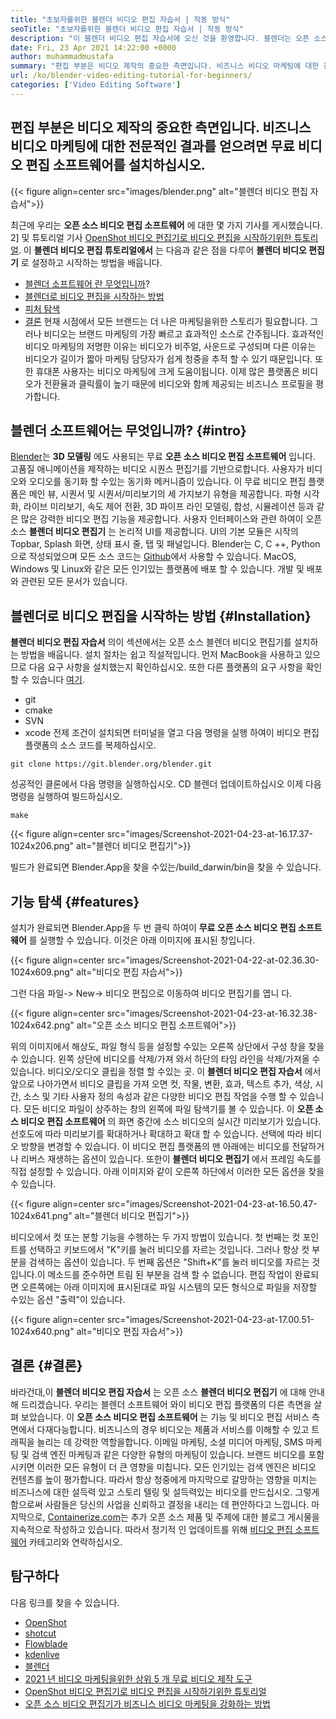 ```yaml
---
title: "초보자를위한 블렌더 비디오 편집 자습서 | 작동 방식" 
seoTitle: "초보자를위한 블렌더 비디오 편집 자습서 | 작동 방식" 
description: "이 블렌더 비디오 편집 자습서에 오신 것을 환영합니다. 블렌더는 오픈 소스이며 효과, 애니메이션, 필터, 라이브 미리보기 및 이미지 추가 지원을 제공합니다." 
date: Fri, 23 Apr 2021 14:22:00 +0000
author: muhammadmustafa
summary: "편집 부분은 비디오 제작의 중요한 측면입니다. 비즈니스 비디오 마케팅에 대한 전문적인 결과를 얻으려면 무료 비디오 편집 소프트웨어를 설치하십시오." 
url: /ko/blender-video-editing-tutorial-for-beginners/
categories: ['Video Editing Software']
---
```


## 편집 부분은 비디오 제작의 중요한 측면입니다. 비즈니스 비디오 마케팅에 대한 전문적인 결과를 얻으려면 무료 비디오 편집 소프트웨어를 설치하십시오.

{{< figure align=center src="images/blender.png" alt="블렌더 비디오 편집 자습서">}}

최근에 우리는  **오픈 소스 비디오 편집 소프트웨어** 에 대한 몇 가지 기사를 게시했습니다. 2] 및 튜토리얼 기사 [OpenShot 비디오 편집기로 비디오 편집을 시작하기위한 튜토리얼][3]. 이  **블렌더 비디오 편집 튜토리얼에서**  는 다음과 같은 점을 다루어 **블렌더 비디오 편집기**  로 설정하고 시작하는 방법을 배웁니다.
  * [블렌더 소프트웨어 란 무엇입니까][4]?
  * [블렌더로 비디오 편집을 시작하는 방법][5]
  * [피처 탐색][6]
  * [결론][7]
현재 시점에서 모든 브랜드는 더 나은 마케팅을위한 스토리가 필요합니다. 그러나 비디오는 브랜드 마케팅의 가장 빠르고 효과적인 소스로 간주됩니다. 효과적인 비디오 마케팅의 저명한 이유는 비디오가 비주얼, 사운드로 구성되며 다른 이유는 비디오가 길이가 짧아 마케팅 담당자가 쉽게 청중을 추적 할 수 있기 때문입니다. 또한 휴대폰 사용자는 비디오 마케팅에 크게 도움이됩니다. 이제 많은 플랫폼은 비디오가 전환율과 클릭률이 높기 때문에 비디오와 함께 제공되는 비즈니스 프로필을 평가합니다.

## 블렌더 소프트웨어는 무엇입니까? {#intro}

[Blender][8]는  **3D 모델링** 에도 사용되는 무료 **오픈 소스 비디오 편집 소프트웨어**  입니다. 고품질 애니메이션을 제작하는 비디오 시퀀스 편집기를 기반으로합니다. 사용자가 비디오와 오디오를 동기화 할 수있는 동기화 메커니즘이 있습니다. 이 무료 비디오 편집 플랫폼은 메인 뷰, 시퀀서 및 시퀀서/미리보기의 세 가지보기 유형을 제공합니다. 파형 시각화, 라이브 미리보기, 속도 제어 전환, 3D 파이프 라인 모델링, 합성, 시뮬레이션 등과 같은 많은 강력한 비디오 편집 기능을 제공합니다.
사용자 인터페이스와 관련 하여이 오픈 소스  **블렌더 비디오 편집기**  는 논리적 UI를 제공합니다. UI의 기본 모듈은 시작의 Topbar, Splash 화면, 상태 표시 줄, 탭 및 패널입니다. Blender는 C, C ++, Python으로 작성되었으며 모든 소스 코드는 [Github][9]에서 사용할 수 있습니다. MacOS, Windows 및 Linux와 같은 모든 인기있는 플랫폼에 배포 할 수 있습니다. 개발 및 배포와 관련된 모든 문서가 있습니다.

## 블렌더로 비디오 편집을 시작하는 방법 {#Installation}

 **블렌더 비디오 편집 자습서** 의이 섹션에서는 오픈 소스 블렌더 비디오 편집기를 설치하는 방법을 배웁니다. 설치 절차는 쉽고 직설적입니다. 먼저 MacBook을 사용하고 있으므로 다음 요구 사항을 설치했는지 확인하십시오. 또한 다른 플랫폼의 요구 사항을 확인할 수 있습니다 [여기][10].
  * git
  * cmake
  * SVN
  * xcode
전제 조건이 설치되면 터미널을 열고 다음 명령을 실행 하여이 비디오 편집 플랫폼의 소스 코드를 복제하십시오.
```
git clone https://git.blender.org/blender.git
```
성공적인 클론에서 다음 명령을 실행하십시오.
CD 블렌더
업데이트하십시오
이제 다음 명령을 실행하여 빌드하십시오.
```
make
```

{{< figure align=center src="images/Screenshot-2021-04-23-at-16.17.37-1024x206.png" alt="블렌더 비디오 편집기">}}

빌드가 완료되면 Blender.App을 찾을 수있는/build_darwin/bin을 찾을 수 있습니다.

## 기능 탐색 {#features}

설치가 완료되면 Blender.App을 두 번 클릭 하여이  **무료 오픈 소스 비디오 편집 소프트웨어**  를 실행할 수 있습니다. 이것은 아래 이미지에 표시된 창입니다.

{{< figure align=center src="images/Screenshot-2021-04-22-at-02.36.30-1024x609.png" alt="비디오 편집 자습서">}}

그런 다음 파일-> New-> 비디오 편집으로 이동하여 비디오 편집기를 엽니 다.

{{< figure align=center src="images/Screenshot-2021-04-23-at-16.32.38-1024x642.png" alt="오픈 소스 비디오 편집 소프트웨어">}}

위의 이미지에서 해상도, 파일 형식 등을 설정할 수있는 오른쪽 상단에서 구성 창을 찾을 수 있습니다. 왼쪽 상단에 비디오를 삭제/가져 와서 하단의 타임 라인을 삭제/가져올 수 있습니다. 비디오/오디오 클립을 정렬 할 수있는 곳.
이  **블렌더 비디오 편집 자습서** 에서 앞으로 나아가면서 비디오 클립을 가져 오면 컷, 작물, 변환, 효과, 텍스트 추가, 색상, 시간, 소스 및 기타 사용자 정의 속성과 같은 다양한 비디오 편집 작업을 수행 할 수 있습니다. 모든 비디오 파일이 상주하는 창의 왼쪽에 파일 탐색기를 볼 수 있습니다. 이  **오픈 소스 비디오 편집 소프트웨어**  의 화면 중간에 소스 비디오의 실시간 미리보기가 있습니다. 선호도에 따라 미리보기를 확대하거나 확대하고 확대 할 수 있습니다. 선택에 따라 비디오 방향을 변경할 수 있습니다. 이 비디오 편집 플랫폼의 맨 아래에는 비디오를 전달하거나 리버스 재생하는 옵션이 있습니다. 또한이 **블렌더 비디오 편집기**  에서 프레임 속도를 직접 설정할 수 있습니다. 아래 이미지와 같이 오른쪽 하단에서 이러한 모든 옵션을 찾을 수 있습니다.

{{< figure align=center src="images/Screenshot-2021-04-23-at-16.50.47-1024x641.png" alt="블렌더 비디오 편집기">}}

비디오에서 컷 또는 분할 기능을 수행하는 두 가지 방법이 있습니다. 첫 번째는 컷 포인트를 선택하고 키보드에서 "K"키를 눌러 비디오를 자르는 것입니다. 그러나 항상 컷 부분을 검색하는 옵션이 있습니다. 두 번째 옵션은 "Shift+K"를 눌러 비디오를 자르는 것입니다.이 메소드를 준수하면 트림 된 부분을 검색 할 수 없습니다. 편집 작업이 완료되면 오른쪽에는 아래 이미지에 표시된대로 파일 시스템의 모든 형식으로 파일을 저장할 수있는 옵션 "출력"이 있습니다.

{{< figure align=center src="images/Screenshot-2021-04-23-at-17.00.51-1024x640.png" alt="비디오 편집 자습서">}}


## 결론 {#결론}

바라건대,이  **블렌더 비디오 편집 자습서** 는 오픈 소스  **블렌더 비디오 편집기**  에 대해 안내해 드리겠습니다. 우리는 블렌더 소프트웨어 와이 비디오 편집 플랫폼의 다른 측면을 살펴 보았습니다. 이 **오픈 소스 비디오 편집 소프트웨어**  는 기능 및 비디오 편집 서비스 측면에서 다재다능합니다. 비즈니스의 경우 비디오는 제품과 서비스를 이해할 수 있고 트래픽을 늘리는 데 강력한 역할을합니다. 이메일 마케팅, 소셜 미디어 마케팅, SMS 마케팅 및 검색 엔진 마케팅과 같은 다양한 유형의 마케팅이 있습니다. 브랜드 비디오를 포함 시키면 이러한 모든 유형이 더 큰 영향을 미칩니다. 모든 인기있는 검색 엔진은 비디오 컨텐츠를 높이 평가합니다. 따라서 항상 청중에게 마지막으로 갈망하는 영향을 미치는 비즈니스에 대한 설득력 있고 스토리 텔링 및 설득력있는 비디오를 만드십시오. 그렇게함으로써 사람들은 당신의 사업을 신뢰하고 결정을 내리는 데 편안하다고 느낍니다.
마지막으로, [Containerize.com][11]는 추가 오픈 소스 제품 및 주제에 대한 블로그 게시물을 지속적으로 작성하고 있습니다. 따라서 정기적 인 업데이트를 위해 [비디오 편집 소프트웨어][12] 카테고리와 연락하십시오.

## 탐구하다
다음 링크를 찾을 수 있습니다.
  * [OpenShot][13]
  * [shotcut][14]
  * [Flowblade][15]
  * [kdenlive][16]
  * [블렌더][8]
  * [2021 년 비디오 마케팅을위한 상위 5 개 무료 비디오 제작 도구][2]
  * [OpenShot 비디오 편집기로 비디오 편집을 시작하기위한 튜토리얼][3]
  * [오픈 소스 비디오 편집기가 비즈니스 비디오 마케팅을 강화하는 방법][1]



 [1]: https://blog.containerize.com/video-editing-software/how-video-editing-software-improves-business-video-marketing/
 [2]: https://blog.containerize.com/video-editing-software/top-5-open-source-video-editor-software-for-video-marketing/
 [3]: https://blog.containerize.com/video-editing-software/openshot-video-editor-tutorial-for-beginners-open-source/
 [4]: #intro
 [5]: #Installation
 [6]: #features
 [7]: #Conclusion
 [8]: https://products.containerize.com/video-editing-software/blender
 [9]: https://github.com/blender/blender
 [10]: https://wiki.blender.org/wiki/Building_Blender
 [11]: https://www.containerize.com/
 [12]: https://products.containerize.com/video-editing-software
 [13]: https://products.containerize.com/video-editing-software/openshot
 [14]: https://products.containerize.com/video-editing-software/shotcut
 [15]: https://products.containerize.com/video-editing-software/flowblade
 [16]: https://products.containerize.com/video-editing-software/kdenlive
